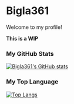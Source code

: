 # Bigla361
Welcome to my profile!

**This is a WIP**
### My GitHub Stats
[![Bigla361's GitHub stats](https://github-readme-stats.vercel.app/api?username=Bigla361&count_private=true&show_icons=true&theme=onedark)](https://github.com/anuraghazra/github-readme-stats)

### My Top Language
[![Top Langs](https://github-readme-stats.vercel.app/api/top-langs/?username=Bigla361&count_private=true&theme=onedark)](https://github.com/anuraghazra/github-readme-stats)
